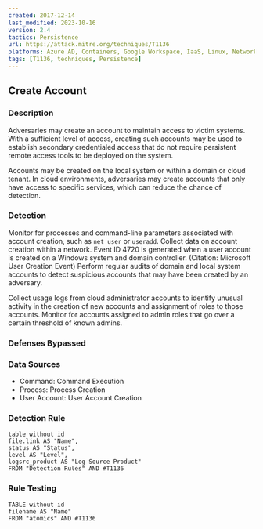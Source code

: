 ```yaml
---
created: 2017-12-14
last_modified: 2023-10-16
version: 2.4
tactics: Persistence
url: https://attack.mitre.org/techniques/T1136
platforms: Azure AD, Containers, Google Workspace, IaaS, Linux, Network, Office 365, SaaS, Windows, macOS
tags: [T1136, techniques, Persistence]
---
```


## Create Account

### Description

Adversaries may create an account to maintain access to victim systems. With a sufficient level of access, creating such accounts may be used to establish secondary credentialed access that do not require persistent remote access tools to be deployed on the system.

Accounts may be created on the local system or within a domain or cloud tenant. In cloud environments, adversaries may create accounts that only have access to specific services, which can reduce the chance of detection.

### Detection

Monitor for processes and command-line parameters associated with account creation, such as <code>net user</code> or <code>useradd</code>. Collect data on account creation within a network. Event ID 4720 is generated when a user account is created on a Windows system and domain controller. (Citation: Microsoft User Creation Event) Perform regular audits of domain and local system accounts to detect suspicious accounts that may have been created by an adversary.

Collect usage logs from cloud administrator accounts to identify unusual activity in the creation of new accounts and assignment of roles to those accounts. Monitor for accounts assigned to admin roles that go over a certain threshold of known admins.

### Defenses Bypassed



### Data Sources

  - Command: Command Execution
  -  Process: Process Creation
  -  User Account: User Account Creation
### Detection Rule

```dataview
table without id
file.link AS "Name",
status AS "Status",
level AS "Level",
logsrc_product AS "Log Source Product"
FROM "Detection Rules" AND #T1136
```

### Rule Testing

```dataview
TABLE without id
filename AS "Name"
FROM "atomics" AND #T1136
```

